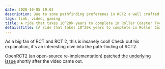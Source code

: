 ```yaml
---
date: 2020-10-05 19:02
description: Due to some pathfinding preferenes in RCT2 a well crafted mazes takes aged for our little visitors
tags: link, video, gaming
title: A ride that takes 10^20k years to complete in Roller Coaster Tycoon 2
detailsTitle: [A ride that takes 10^20k years to complete in Roller Coaster Tycoon 2](https://www.youtube.com/watch?v=KVgoy_a_gWI)
---
```


As a big fan of RCT and RCT 2, this is insanely cool! Check out his explanation, it's an interesting dive into the path-finding of RCT2.

OpenRCT2 (an open-source re-implementation) [patched the underlying issue](https://github.com/OpenRCT2/OpenRCT2/pull/12546) shortly after the video came out.